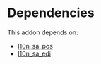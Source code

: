 # Dependencies

This addon depends on:

- [l10n_sa_pos](../../../../odoo-bringout-oca-ocb-l10n_sa_pos)
- [l10n_sa_edi](../../../../odoo-bringout-oca-ocb-l10n_sa_edi)
